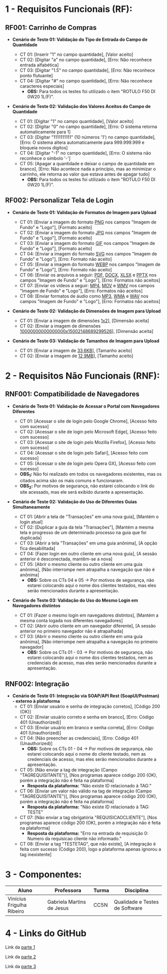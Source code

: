 # 1 - Requisitos Funcionais (RF):

## RF001: Carrinho de Compras
- **Cenário de Teste 01: Validação do Tipo de Entrada do Campo de Quantidade**
  - CT 01: [Inserir "1" no campo quantidade], [Valor aceito]
  - CT 02: [Digitar "a" no campo quantidade], [Erro: Não reconhece entrada alfabética]
  - CT 03: [Digitar "1.5" no campo quantidade], [Erro: Não reconhece ponto flutuante]
  - CT 04: [Digitar "#" no campo quantidade], [Erro: Não reconhece caracteres especiais]
    - **OBS:** Para todos os testes foi utilizado o item "ROTULO F50 DI 0W20 1L(F)".


- **Cenário de Teste 02: Validação dos Valores Aceitos do Campo de Quantidade**
  - CT 01: [Digitar "1" no campo quantidade], [Valor aceito]
  - CT 02: [Digitar "0" no campo quantidade], [Erro: O sistema retorna automaticamente para 1]
  - CT 03: [Digitar "1111111111" (10 números '1') no campo quantidade], [Erro: O sistema altera automaticamente para 999.999.999 e bloqueia novos dígitos]
  - CT 04: [Digitar "-1" no campo quantidade], [Erro: O sistema não reconhece o símbolo '-']
  - CT 05: [Apagar a quantidade e deixar o campo de quantidade em branco], [Erro: Não acontece nada a princípio, mas ao minimizar o carrinho, ele retorna ao valor que estava antes de apagar tudo]
    - **OBS:** Para todos os testes foi utilizado o item "ROTULO F50 DI 0W20 1L(F)".


## RF002: Personalizar Tela de Login
- **Cenário de Teste 01: Validação de Formatos de Imagem para Upload**
  - CT 01: [Enviar a imagem do formato [PNG](https://github.com/vinifrigulha/UVV/blob/main/Qualidade%20de%20Testes/images/testes/imagens/imagem_png.png) nos campos "Imagem de Fundo" e "Logo"], [Formato aceito]
  - CT 02: [Enviar a imagem do formato [JPG](https://github.com/vinifrigulha/UVV/blob/main/Qualidade%20de%20Testes/images/testes/imagens/imagem_jpg.jpg) nos campos "Imagem de Fundo" e "Logo"], [Formato aceito]
  - CT 03: [Enviar a imagem do formato [GIF](https://github.com/vinifrigulha/UVV/blob/main/Qualidade%20de%20Testes/images/testes/imagens/imagem_gif.gif) nos campos "Imagem de Fundo" e "Logo"], [Formato aceito]
  - CT 04: [Enviar a imagem do formato [SVG](https://github.com/vinifrigulha/UVV/blob/main/Qualidade%20de%20Testes/images/testes/imagens/imagem_svg.svg) nos campos "Imagem de Fundo" e "Logo"], [Erro: Formato não aceito]
  - CT 05: [Enviar a imagem do formato [WEBP](https://github.com/vinifrigulha/UVV/blob/main/Qualidade%20de%20Testes/images/testes/imagens/imagem_webp.webp) nos campos "Imagem de Fundo" e "Logo"], [Erro: Formato não aceito]
  - CT 06: [Enviar os arquivos a seguir: [PDF](https://github.com/vinifrigulha/UVV/blob/main/Qualidade%20de%20Testes/images/testes/arquivos/arquivo_pdf.pdf), [DOCX](https://github.com/vinifrigulha/UVV/blob/main/Qualidade%20de%20Testes/images/testes/arquivos/arquivo_docx.docx), [XLSX](https://github.com/vinifrigulha/UVV/blob/main/Qualidade%20de%20Testes/images/testes/arquivos/arquivo_xlsx.xlsx) e [PPTX](https://github.com/vinifrigulha/UVV/blob/main/Qualidade%20de%20Testes/images/testes/arquivos/arquivo_pptx.pptx) nos campos "Imagem de Fundo" e "Logo"], [Erro: Formatos não aceitos]
  - CT 07: [Enviar os vídeos a seguir: [MP4](https://github.com/vinifrigulha/UVV/blob/main/Qualidade%20de%20Testes/images/testes/videos/video_mp4.mp4), [MOV](https://github.com/vinifrigulha/UVV/blob/main/Qualidade%20de%20Testes/images/testes/videos/video_mov.mov) e [WMV](https://github.com/vinifrigulha/UVV/blob/main/Qualidade%20de%20Testes/images/testes/videos/video_wmv.wmv) nos campos "Imagem de Fundo" e "Logo"], [Erro: Formatos não aceitos]
  - CT 08: [Enviar formatos de áudio como [MP3](https://github.com/vinifrigulha/UVV/blob/main/Qualidade%20de%20Testes/images/testes/audios/audio_mp3.mp3), [WMA](https://github.com/vinifrigulha/UVV/blob/main/Qualidade%20de%20Testes/images/testes/audios/audio_wma.wma) e [WAV](https://github.com/vinifrigulha/UVV/blob/main/Qualidade%20de%20Testes/images/testes/audios/audio_wav.wav) nos campos "Imagem de Fundo" e "Logo"], [Erro: Formatos não aceitos]

- **Cenário de Teste 02: Validação de Dimensões de Imagem para Upload**
  - CT 01: [Enviar a imagem de dimensões [1x2](https://github.com/vinifrigulha/UVV/blob/main/Qualidade%20de%20Testes/images/testes/imagens/imagem_pequena.jpg)], [Dimensão aceita]
  - CT 02: [Enviar a imagem de dimensões [10000000000000000x15002148689299526](https://github.com/vinifrigulha/UVV/blob/main/Qualidade%20de%20Testes/images/testes/imagens/imagem_grande.jpg)], [Dimensão aceita]

- **Cenário de Teste 03: Validação de Tamanhos de Imagem para Upload**
  - CT 01: [Enviar a imagem de [33,6KB](https://github.com/vinifrigulha/UVV/blob/main/Qualidade%20de%20Testes/images/testes/imagens/imagem_kb.jpg)], [Tamanho aceito]
  - CT 02: [Enviar a imagem de [12,9MB](https://github.com/vinifrigulha/UVV/blob/main/Qualidade%20de%20Testes/images/testes/imagens/imagem_mb.jpg)], [Tamanho aceito]


# 2 - Requisitos Não Funcionais (RNF):

## RNF001: Compatibilidade de Navegadores
- **Cenário de Teste 01: Validação de Acessar o Portal com Navegadores Diferentes**
  - CT 01: [Acessar o site de login pelo Google Chrome], [Acesso feito com sucesso]
  - CT 02: [Acessar o site de login pelo Microsoft Edge], [Acesso feito com sucesso]
  - CT 03: [Acessar o site de login pelo Mozilla Firefox], [Acesso feito com sucesso]
  - CT 04: [Acessar o site de login pelo Safari], [Acesso feito com sucesso]
  - CT 05: [Acessar o site de login pelo Opera GX], [Acesso feito com sucesso]
  - **OBS<sub>1</sub>:** Não foi realizado em todos os navegadores existentes, mas os citados acima são os mais comuns e funcionaram.
  - **OBS<sub>2</sub>:** Por motivos de segurança, não estarei colocando o link do site acessado, mas ele será exibido durante a apresentação.

- **Cenário de Teste 02: Validação do Uso de Diferentes Guias Simultaneamente**
  - CT 01: [Abrir a tela de "Transações" em uma nova guia], [Mantém o login atual]
  - CT 02: [Duplicar a guia da tela "Transações"], [Mantém a mesma tela e progresso de um determinado processo na guia que foi duplicada]
  - CT 03: [Abrir a tela "Transações" em uma guia anônima], [A opção fica desabilitada]
  - CT 04: [Fazer login em outro cliente em uma nova guia], [A sessão anterior é desconectada, mantêm-se a nova]
  - CT 05: [Abrir o mesmo cliente ou outro cliente em uma guia anônima], [Não interrompe nem atrapalha a navegação que não é anônima]
    - **OBS:** Sobre os CTs 04 e 05 → Por motivos de segurança, não estarei colocando aqui o nome dos clientes testados, mas eles serão mencionados durante a apresentação.

- **Cenário de Teste 03: Validação do Uso do Mesmo Login em Navegadores distintos**
  - CT 01: [Fazer o mesmo login em navegadores distintos], [Mantém a mesma conta logada nos diferentes navegadores]
  - CT 02: [Abrir outro cliente em um navegador diferente], [A sessão anterior no primeiro navegador não é atrapalhada]
  - CT 03: [Abrir o mesmo cliente ou outro cliente em uma guia anônima], [Não interrompe nem atrapalha a navegação no primeiro navagador]
    - **OBS:** Sobre os CTs 01 - 03 → Por motivos de segurança, não estarei colocando aqui o nome dos clientes testados, nem as credenciais de acesso, mas eles serão mencionados durante a apresentação.


## RNF002: Integração
- **Cenário de Teste 01: Integração via SOAP/API Rest (SoapUI/Postman) - externo à plataforma**
  - CT 01: [Enviar usuário e senha de integração corretos], [Código 200 (OK)]
  - CT 02: [Enviar usuário correto e senha em branco], [Erro: Código 401 (Unauthorized)]
  - CT 03: [Enviar usuário em branco e senha correta], [Erro: Código 401 (Unauthorized)]
  - CT 04: [Não preencher as credenciais], [Erro: Código 401 (Unauthorized)]
    - **OBS:** Sobre os CTs 01 - 04 → Por motivos de segurança, não estarei colocando aqui o nome do cliente testado, nem as credenciais de acesso, mas eles serão mencionados durante a apresentação.
  - CT 05: [Não enviar a tag de integração (Campo "TAGREQUISITANTE")], [Nos programas aparece código 200 (OK), porém a integração não é feita na plataforma]
    - **Resposta da plataforma:** "Não existe ID relacionado à TAG:"
  - CT 06: [Enviar um valor não válido na tag de integração (Campo "TAGREQUISITANTE")], [Nos programas aparece código 200 (OK), porém a integração não é feita na plataforma]
    - **Resposta da plataforma:** "Não existe ID relacionado à TAG: TESTE"
  - CT 07: [Não enviar a tag obrigatória "REQUISICAOCLIENTE"], [Nos programas aparece código 200 (OK), porém a integração não é feita na plataforma]
    - **Resposta da plataforma:** "Erro na entrada de requisição 0: Numero da requisicao cliente não informado."
  - CT 08: [Enviar a tag "TESTETAG", que não existe], [A integração é feita com sucesso (Código 200), logo a plataforma apenas ignorou a tag inexistente]


# 3 - Componentes:

| Aluno                     | Professora                | Turma | Disciplina                     |
| ------------------------- | ------------------------- | ----- | ------------------------------ |
| Vinícius Frigulha Ribeiro | Gabriela Martins de Jesus | CC5N  | Qualidade e Testes de Software |

# 4 - Links do GitHub

Link da [parte 1](https://github.com/vinifrigulha/UVV/blob/main/Qualidade%20de%20Testes/projeto_parte1.md)

Link da [parte 2](https://github.com/vinifrigulha/UVV/blob/main/Qualidade%20de%20Testes/projeto_parte2.md)

Link da [parte 3](https://github.com/vinifrigulha/UVV/blob/main/Qualidade%20de%20Testes/projeto_parte3.md)
